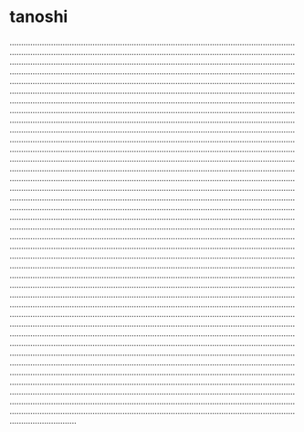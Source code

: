 # tanoshi
.................................................................................................................................................................................................................................................................................................................................................................................................................................................................................................................................................................................................................................................................................................................................................................................................................................................................................................................................................................................................................................................................................................................................................................................................................................................................................................................................................................................................................................................................................................................................................................................................................................................................................................................................................................................................................................................................................................................................................................................................................................................................................................................................................................................................................................................................................................................................................................................................................................................................................................................................................................................................................................................................................................................................................................................................................................................................................................................................................................................................................................................................................................................................................................................................................................................................................................................................................................................................................................................................................................................................................................................................................................................................................................................................................................................................................................................................................................................................................................................................................................................................................................................................................................................................................................................................................................................................................................................................................................................................................................................................................................................................................................................................................................................................................................................................................................................................................................................................................................................................................................................................